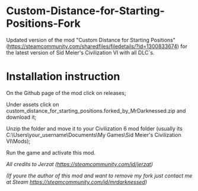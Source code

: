 # Custom-Distance-for-Starting-Positions-Fork
Updated version of the mod "Custom Distance for Starting Positions" (https://steamcommunity.com/sharedfiles/filedetails/?id=1300833674) for the latest version of Sid Meier's Civilization VI with all DLC`s.

# Installation instruction


On the Github page of the mod click on releases;

Under assets click on  custom_distance_for_starting_positions.forked_by_MrDarknessed.zip and download it;

Unzip the folder and move it to your Civilization 6 mod folder (usually its C:\Users\your_username\Documents\My Games\Sid Meier's Civilization VI\Mods);

Run the game and activate this mod. 



*All credits to Jerzat (https://steamcommunity.com/id/jerzat)*

*(If youre the author of this mod and want to remove my fork just contact me at Steam https://steamcommunity.com/id/mrdarknessed)*
